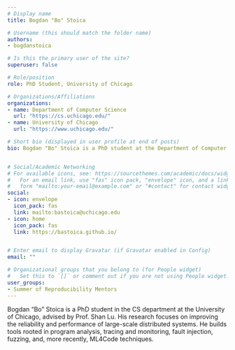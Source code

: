 ```yaml
---
# Display name
title: Bogdan "Bo" Stoica

# Username (this should match the folder name)
authors:
- bogdanstoica

# Is this the primary user of the site?
superuser: false

# Role/position
role: PhD Student, University of Chicago

# Organizations/Affiliations
organizations:
- name: Department of Computer Science
  url: "https://cs.uchicago.edu/"
- name: University of Chicago
  url: "https://www.uchicago.edu/"

# Short bio (displayed in user profile at end of posts)
bio: Bogdan "Bo" Stoica is a PhD student at the Department of Computer Science at the University of Chicago advised by Prof. Shan Lu.


# Social/Academic Networking
# For available icons, see: https://sourcethemes.com/academic/docs/widgets/#icons
#   For an email link, use "fas" icon pack, "envelope" icon, and a link in the
#   form "mailto:your-email@example.com" or "#contact" for contact widget.
social:
- icon: envelope
  icon_pack: fas
  link: mailto:bastoica@uchicago.edu
- icon: home
  icon_pack: fas
  link: https://bastoica.github.io/


# Enter email to display Gravatar (if Gravatar enabled in Config)
email: ""

# Organizational groups that you belong to (for People widget)
#   Set this to `[]` or comment out if you are not using People widget.
user_groups:
- Summer of Reproducibility Mentors
---
```

Bogdan “Bo” Stoica is a PhD student in the CS department at the University of Chicago, advised by Prof. Shan Lu.
His research focuses on improving the reliability and performance of large-scale distributed systems.
He builds tools rooted in program analysis, tracing and monitoring, fault injection, fuzzing, and, more recently, ML4Code techniques.
